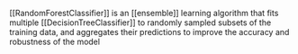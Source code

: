 [[RandomForestClassifier]] is an [[ensemble]] learning algorithm that fits multiple [[DecisionTreeClassifier]] to randomly sampled subsets of the training data, and aggregates their predictions to improve the accuracy and robustness of the model